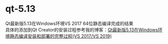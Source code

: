 # qt-5.13
Qt最新版5.13在Windows环境VS 2017 64位静态编译完成的结果     
具体的添加到Qt Creator的安装过程参考我的博客：[Qt最新版5.13在Windows环境静态编译安装和部署的完整过程(VS 2017/VS 2019)](https://blog.csdn.net/zhangpeterx/article/details/91952129#4Qt_Creator_108)    
